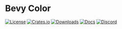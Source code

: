 # Bevy Color

[![License](https://img.shields.io/badge/license-MIT%2FApache-blue.svg)](https://github.com/bevyengine/bevy#license)
[![Crates.io](https://img.shields.io/crates/v/bevy_window_cursor.svg)](https://crates.io/crates/bevy_window_cursor)
[![Downloads](https://img.shields.io/crates/d/bevy_window_cursor.svg)](https://crates.io/crates/bevy_window_cursor)
[![Docs](https://docs.rs/bevy_window_cursor/badge.svg)](https://docs.rs/bevy_window_cursor/latest/bevy_window_cursor/)
[![Discord](https://img.shields.io/discord/691052431525675048.svg?label=&logo=discord&logoColor=ffffff&cursor=7389D8&labelColor=6A7EC2)](https://discord.gg/bevy)
